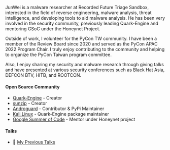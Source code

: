 JunWei is a malware researcher at Recorded Future Triage Sandbox, interested in the field of reverse engineering, malware analysis, threat intelligence, and developing tools to aid malware analysis. He has been very involved in the security community, previously leading Quark-Engine and mentoring GSoC under the Honeynet Project.

Outside of work, I volunteer for the PyCon TW community. I have been a member of the Review Board since 2020 and served as the PyCon APAC 2022 Program Chair. I truly enjoy contributing to the community and helping to organize the PyCon Taiwan program committee.

Also, I enjoy sharing my security and malware research through giving talks and have presented at various security conferences such as Black Hat Asia, DEFCON BTV, HITB, and ROOTCON.

#### Open Source Community

- [Quark-Engine](https://github.com/quark-engine/quark-engine) - Creator
- [sunzip](https://github.com/twbgc/sunzip) - Creator
- [Androguard](https://github.com/androguard/androguard) - Contributor & PyPi Maintainer
- [Kali Linux](http://pkg.kali.org/pkg/quark-engine) - Quark-Engine package maintainer
- [Google Summer of Code](https://www.honeynet.org/gsoc/gsoc-2021/google-summer-of-code-2021-project-ideas/#quark) - Mentor under Honeynet project

#### Talks

- 🌱 [My Previous Talks](https://github.com/krnick/talks)

